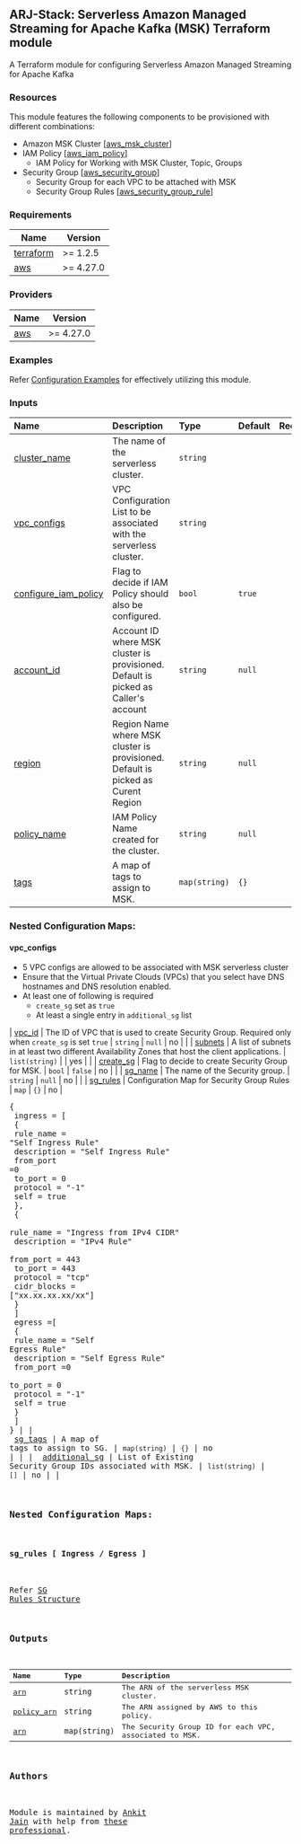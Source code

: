## ARJ-Stack: Serverless Amazon Managed Streaming for Apache Kafka (MSK) Terraform module

A Terraform module for configuring Serverless Amazon Managed Streaming for Apache Kafka

### Resources

This module features the following components to be provisioned with different combinations:

- Amazon MSK Cluster [[aws_msk_cluster](https://registry.terraform.io/providers/hashicorp/aws/latest/docs/resources/msk_cluster)]
- IAM Policy [[aws_iam_policy](https://registry.terraform.io/providers/hashicorp/aws/latest/docs/resources/iam_policy)]
    - IAM Policy for Working with MSK Cluster, Topic, Groups
- Security Group [[aws_security_group](https://registry.terraform.io/providers/hashicorp/aws/latest/docs/resources/security_group)]
    - Security Group for each VPC to be attached with MSK
    - Security Group Rules [[aws_security_group_rule](https://registry.terraform.io/providers/hashicorp/aws/latest/docs/resources/security_group_rule)]


### Requirements

| Name | Version |
|------|---------|
| <a name="requirement_terraform"></a> [terraform](#requirement\_terraform) | >= 1.2.5 |
| <a name="requirement_aws"></a> [aws](#requirement\_aws) | >= 4.27.0 |

### Providers

| Name | Version |
|------|---------|
| <a name="provider_aws"></a> [aws](#provider\_aws) | >= 4.27.0 |

### Examples

Refer [Configuration Examples](https://github.com/arjstack/terraform-aws-examples/tree/main/aws-msk-serverless) for effectively utilizing this module.

### Inputs

| Name | Description | Type | Default | Required | Example|
|:------|:------|:------|:------|:------:|:------|
| <a name="cluster_name"></a> [cluster_name](#input\_cluster\_name) | The name of the serverless cluster. | `string` |  | yes |  |
| <a name="vpc_configs"></a> [vpc_configs](#vpc\_configs) | VPC Configuration List to be associated with the serverless cluster. | `string` |  | yes |  |
| <a name="configure_iam_policy"></a> [configure_iam_policy](#input\_configure\_iam\_policy) | Flag to decide if IAM Policy should also be configured. | `bool` | `true` | no |  |
| <a name="account_id"></a> [account_id](#input\_account\_id) | Account ID where MSK cluster is provisioned. Default is picked as Caller's account | `string` | `null` | no |  |
| <a name="region"></a> [region](#input\_region) | Region Name where MSK cluster is provisioned. Default is picked as Curent Region | `string` | `null` | no |  |
| <a name="policy_name"></a> [policy_name](#input\_policy\_name) | IAM Policy Name created for the cluster. | `string` | `null` | no |  |
| <a name="tags"></a> [tags](#input\_tags) | A map of tags to assign to MSK. | `map(string)` | `{}` | no |  |

### Nested Configuration Maps:  

#### vpc_configs

- 5 VPC configs are allowed to be associated with MSK serverless cluster
- Ensure that the Virtual Private Clouds (VPCs) that you select have DNS hostnames and DNS resolution enabled.
- At least one of following is required 
    - `create_sg` set as `true`
    - At least a single entry in `additional_sg` list

| <a name="vpc_id"></a> [vpc_id](#input\_vpc\_id) | The ID of VPC that is used to create Security Group.  Required only when `create_sg` is set `true` | `string` | `null` | no |  |
| <a name="subnets"></a> [subnets](#input\_subnets) | A list of subnets in at least two different Availability Zones that host the client applications. | `list(string)` |  | yes |  |
| <a name="create_sg"></a> [create_sg](#input\_create\_sg) | Flag to decide to create Security Group for MSK. | `bool` | `false` | no |  |
| <a name="sg_name"></a> [sg_name](#input\_sg\_name) | The name of the Security group. | `string` | `null` | no |  |
| <a name="sg_rules"></a> [sg_rules](#sg\_rules) | Configuration Map for Security Group Rules | `map` | `{}` | no | <pre>{<br>   ingress = [<br>      {<br>        rule_name = "Self Ingress Rule"<br>        description = "Self Ingress Rule"<br>        from_port =0<br>        to_port = 0<br>        protocol = "-1"<br>        self = true<br>      },<br>      {<br>        rule_name = "Ingress from IPv4 CIDR"<br>        description = "IPv4 Rule"<br>        from_port = 443<br>        to_port = 443<br>        protocol = "tcp"<br>        cidr_blocks = ["xx.xx.xx.xx/xx"]<br>      }<br>   ]<br>   egress =[<br>      {<br>        rule_name = "Self Egress Rule"<br>        description = "Self Egress Rule"<br>        from_port =0<br>        to_port = 0<br>        protocol = "-1"<br>        self = true<br>      }<br>   ]<br>} |
| <a name="sg_tags"></a> [sg_tags](#input\_sg\_tags) | A map of tags to assign to SG. | `map(string)` | `{}` | no |  |
| <a name="additional_sg"></a> [additional_sg](#input\_additional\_sg) | List of Existing Security Group IDs associated with MSK. | `list(string)` | `[]` | no |  |

### Nested Configuration Maps:

#### sg_rules [ Ingress / Egress ]

Refer [SG Rules Structure](https://github.com/arjstack/terraform-aws-security-groups/blob/v1.0.0/README.md#security-group-rule--ingress--egress-)


### Outputs

| Name | Type | Description |
|:------|:------|:------|
| <a name="arn"></a> [arn](#output\_arn) | `string` | The ARN of the serverless MSK cluster. |
| <a name="policy_arn"></a> [policy_arn](#output\_policy\_arn) | `string` | The ARN assigned by AWS to this policy. |
| <a name="security_groups"></a> [arn](#output\_security\_groups) | `map(string)` | The Security Group ID for each VPC, associated to MSK. |

### Authors

Module is maintained by [Ankit Jain](https://github.com/ankit-jn) with help from [these professional](https://github.com/arjstack/terraform-aws-msk-serverless/graphs/contributors).

